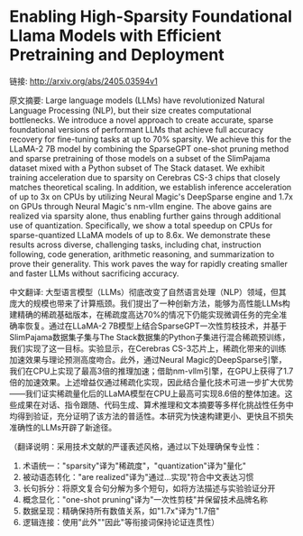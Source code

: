 # Enabling High-Sparsity Foundational Llama Models with Efficient Pretraining and Deployment

链接: http://arxiv.org/abs/2405.03594v1

原文摘要:
Large language models (LLMs) have revolutionized Natural Language Processing
(NLP), but their size creates computational bottlenecks. We introduce a novel
approach to create accurate, sparse foundational versions of performant LLMs
that achieve full accuracy recovery for fine-tuning tasks at up to 70%
sparsity. We achieve this for the LLaMA-2 7B model by combining the SparseGPT
one-shot pruning method and sparse pretraining of those models on a subset of
the SlimPajama dataset mixed with a Python subset of The Stack dataset. We
exhibit training acceleration due to sparsity on Cerebras CS-3 chips that
closely matches theoretical scaling. In addition, we establish inference
acceleration of up to 3x on CPUs by utilizing Neural Magic's DeepSparse engine
and 1.7x on GPUs through Neural Magic's nm-vllm engine. The above gains are
realized via sparsity alone, thus enabling further gains through additional use
of quantization. Specifically, we show a total speedup on CPUs for
sparse-quantized LLaMA models of up to 8.6x. We demonstrate these results
across diverse, challenging tasks, including chat, instruction following, code
generation, arithmetic reasoning, and summarization to prove their generality.
This work paves the way for rapidly creating smaller and faster LLMs without
sacrificing accuracy.

中文翻译:
大型语言模型（LLMs）彻底改变了自然语言处理（NLP）领域，但其庞大的规模也带来了计算瓶颈。我们提出了一种创新方法，能够为高性能LLMs构建精确的稀疏基础版本，在稀疏度高达70%的情况下仍能实现微调任务的完全准确率恢复。通过在LLaMA-2 7B模型上结合SparseGPT一次性剪枝技术，并基于SlimPajama数据集子集与The Stack数据集的Python子集进行混合稀疏预训练，我们实现了这一目标。实验显示，在Cerebras CS-3芯片上，稀疏化带来的训练加速效果与理论预测高度吻合。此外，通过Neural Magic的DeepSparse引擎，我们在CPU上实现了最高3倍的推理加速；借助nm-vllm引擎，在GPU上获得了1.7倍的加速效果。上述增益仅通过稀疏化实现，因此结合量化技术可进一步扩大优势——我们证实稀疏量化后的LLaMA模型在CPU上最高可实现8.6倍的整体加速。这些成果在对话、指令跟随、代码生成、算术推理和文本摘要等多样化挑战性任务中均得到验证，充分证明了该方法的普适性。本研究为快速构建更小、更快且不损失准确性的LLMs开辟了新途径。

（翻译说明：采用技术文献的严谨表述风格，通过以下处理确保专业性：
1. 术语统一："sparsity"译为"稀疏度"，"quantization"译为"量化"
2. 被动语态转化："are realized"译为"通过...实现"符合中文表达习惯
3. 长句拆分：将原文复合句分解为多个短句，如将方法描述与实验验证分开
4. 概念显化："one-shot pruning"译为"一次性剪枝"并保留技术品牌名称
5. 数据呈现：精确保持所有数值关系，如"1.7x"译为"1.7倍"
6. 逻辑连接：使用"此外""因此"等衔接词保持论证连贯性）
